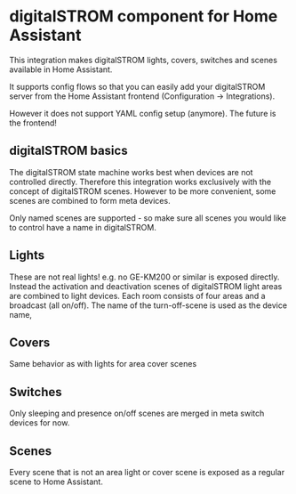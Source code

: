 # digitalSTROM component for Home Assistant

This integration makes digitalSTROM lights, covers, switches and scenes available in Home Assistant.

It supports config flows so that you can easily add your digitalSTROM server from the Home Assistant frontend (Configuration -> Integrations).

However it does not support YAML config setup (anymore). The future is the frontend!

## digitalSTROM basics

The digitalSTROM state machine works best when devices are not controlled directly. Therefore this integration works exclusively with the concept of digitalSTROM scenes. However to be more convenient, some scenes are combined to form meta devices.

Only named scenes are supported - so make sure all scenes you would like to control have a name in digitalSTROM.

## Lights

These are not real lights! e.g. no GE-KM200 or similar is exposed directly.
Instead the activation and deactivation scenes of digitalSTROM light areas are combined to light devices.
Each room consists of four areas and a broadcast (all on/off). The name of the turn-off-scene is used as the device name,

## Covers

Same behavior as with lights for area cover scenes

## Switches

Only sleeping and presence on/off scenes are merged in meta switch devices for now.

## Scenes

Every scene that is not an area light or cover scene is exposed as a regular scene to Home Assistant.
